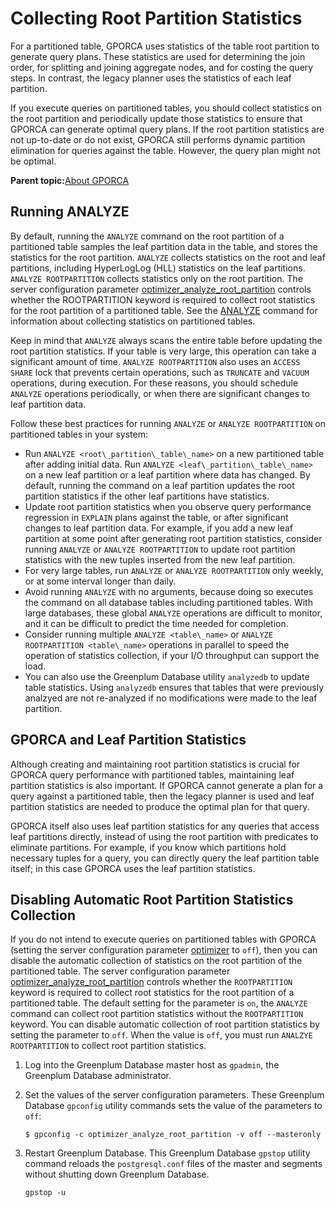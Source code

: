 # Collecting Root Partition Statistics 

For a partitioned table, GPORCA uses statistics of the table root partition to generate query plans. These statistics are used for determining the join order, for splitting and joining aggregate nodes, and for costing the query steps. In contrast, the legacy planner uses the statistics of each leaf partition.

If you execute queries on partitioned tables, you should collect statistics on the root partition and periodically update those statistics to ensure that GPORCA can generate optimal query plans. If the root partition statistics are not up-to-date or do not exist, GPORCA still performs dynamic partition elimination for queries against the table. However, the query plan might not be optimal.

**Parent topic:**[About GPORCA](../../query/topics/query-piv-optimizer.html)

## Running ANALYZE 

By default, running the `ANALYZE` command on the root partition of a partitioned table samples the leaf partition data in the table, and stores the statistics for the root partition. `ANALYZE` collects statistics on the root and leaf partitions, including HyperLogLog \(HLL\) statistics on the leaf partitions. `ANALYZE ROOTPARTITION` collects statistics only on the root partition. The server configuration parameter [optimizer\_analyze\_root\_partition](../../../ref_guide/config_params/guc-list.html) controls whether the ROOTPARTITION keyword is required to collect root statistics for the root partition of a partitioned table. See the [ANALYZE](../../../ref_guide/sql_commands/ANALYZE.html) command for information about collecting statistics on partitioned tables.

Keep in mind that `ANALYZE` always scans the entire table before updating the root partition statistics. If your table is very large, this operation can take a significant amount of time. `ANALYZE ROOTPARTITION` also uses an `ACCESS SHARE` lock that prevents certain operations, such as `TRUNCATE` and `VACUUM` operations, during execution. For these reasons, you should schedule `ANALYZE` operations periodically, or when there are significant changes to leaf partition data.

Follow these best practices for running `ANALYZE` or `ANALYZE ROOTPARTITION` on partitioned tables in your system:

-   Run `ANALYZE <root\_partition\_table\_name>` on a new partitioned table after adding initial data. Run `ANALYZE <leaf\_partition\_table\_name>` on a new leaf partition or a leaf partition where data has changed. By default, running the command on a leaf partition updates the root partition statistics if the other leaf partitions have statistics.
-   Update root partition statistics when you observe query performance regression in `EXPLAIN` plans against the table, or after significant changes to leaf partition data. For example, if you add a new leaf partition at some point after generating root partition statistics, consider running `ANALYZE` or `ANALYZE ROOTPARTITION` to update root partition statistics with the new tuples inserted from the new leaf partition.
-   For very large tables, run `ANALYZE` or `ANALYZE ROOTPARTITION` only weekly, or at some interval longer than daily.
-   Avoid running `ANALYZE` with no arguments, because doing so executes the command on all database tables including partitioned tables. With large databases, these global `ANALYZE` operations are difficult to monitor, and it can be difficult to predict the time needed for completion.
-   Consider running multiple `ANALYZE <table\_name>` or `ANALYZE ROOTPARTITION <table\_name>` operations in parallel to speed the operation of statistics collection, if your I/O throughput can support the load.
-   You can also use the Greenplum Database utility `analyzedb` to update table statistics. Using `analyzedb` ensures that tables that were previously analzyed are not re-analyzed if no modifications were made to the leaf partition.

## GPORCA and Leaf Partition Statistics 

Although creating and maintaining root partition statistics is crucial for GPORCA query performance with partitioned tables, maintaining leaf partition statistics is also important. If GPORCA cannot generate a plan for a query against a partitioned table, then the legacy planner is used and leaf partition statistics are needed to produce the optimal plan for that query.

GPORCA itself also uses leaf partition statistics for any queries that access leaf partitions directly, instead of using the root partition with predicates to eliminate partitions. For example, if you know which partitions hold necessary tuples for a query, you can directly query the leaf partition table itself; in this case GPORCA uses the leaf partition statistics.

## Disabling Automatic Root Partition Statistics Collection 

If you do not intend to execute queries on partitioned tables with GPORCA \(setting the server configuration parameter [optimizer](../../../ref_guide/config_params/guc-list.html) to `off`\), then you can disable the automatic collection of statistics on the root partition of the partitioned table. The server configuration parameter [optimizer\_analyze\_root\_partition](../../../ref_guide/config_params/guc-list.html) controls whether the `ROOTPARTITION` keyword is required to collect root statistics for the root partition of a partitioned table. The default setting for the parameter is `on`, the `ANALYZE` command can collect root partition statistics without the `ROOTPARTITION` keyword. You can disable automatic collection of root partition statistics by setting the parameter to `off`. When the value is `off`, you must run `ANALZYE ROOTPARTITION` to collect root partition statistics.

1.  Log into the Greenplum Database master host as `gpadmin`, the Greenplum Database administrator.
2.  Set the values of the server configuration parameters. These Greenplum Database `gpconfig` utility commands sets the value of the parameters to `off`:

    ```
    $ gpconfig -c optimizer_analyze_root_partition -v off --masteronly
    ```

3.  Restart Greenplum Database. This Greenplum Database `gpstop` utility command reloads the `postgresql.conf` files of the master and segments without shutting down Greenplum Database.

    ```
    gpstop -u
    ```


